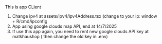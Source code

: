 This is app CLient
1. Change ipv4 at assets/ipv4/ipv4Address.tsx (change to your ip: window + R/cmd/ipconfig
2. App using google clouds map API, end at 14/7/2025
3. If use this app again, you need to rent new google clouds API key at matkhaushop ( then change the old key in .env)
   

